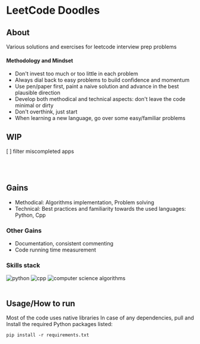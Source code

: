 # LeetCode Doodles

## About
Various solutions and exercises for leetcode interview prep problems<br>

#### Methodology and Mindset
- Don't invest too much or too little in each problem
- Always dial back to easy problems to build confidence and momentum
- Use pen/paper first, paint a naive solution and advance in the best plausible direction
- Develop both methodical and technical aspects: don't leave the code minimal or dirty
- Don't overthink, just start
- When learning a new language, go over some easy/familiar problems


## WIP
[ ] filter miscompleted apps

<br><br>

## Gains
- Methodical: Algorithms implementation, Problem solving
- Technical: Best practices and familiarity towards the used languages: Python, Cpp
### Other Gains
- Documentation, consistent commenting
- Code running time measurement
### Skills stack
![python](https://img.shields.io/badge/python-v3-yellow)
![cpp](https://img.shields.io/badge/c%2B%2B-11%20-blue)
![computer science algorithms](https://img.shields.io/badge/algorithms-%20-lightgrey)
<br><br>


## Usage/How to run
Most of the code uses native libraries
In case of any dependencies, pull and<br>Install the required Python packages listed:
```
pip install -r requirements.txt
```
